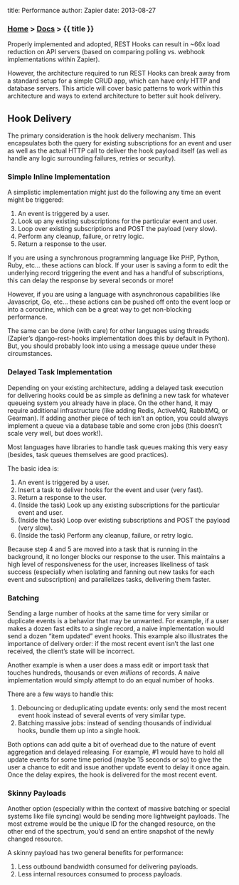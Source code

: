title: Performance
author: Zapier
date: 2013-08-27


### [Home](/) > [Docs](/docs/) > {{ title }}

Properly implemented and adopted, REST Hooks can result in ~66x load reduction on API servers (based on comparing polling vs. webhook implementations within Zapier).

However, the architecture required to run REST Hooks can break away from a standard setup for a simple CRUD app, which can have only HTTP and database servers. This article will cover basic patterns to work within this architecture and ways to extend architecture to better suit hook delivery.


## Hook Delivery

The primary consideration is the hook delivery mechanism. This encapsulates both the query for existing subscriptions for an event and user as well as the actual HTTP call to deliver the hook payload itself (as well as handle any logic surrounding failures, retries or security).


### Simple Inline Implementation

A simplistic implementation might just do the following any time an event might be triggered:

1. An event is triggered by a user.
2. Look up any existing subscriptions for the particular event and user.
3. Loop over existing subscriptions and POST the payload (very slow).
4. Perform any cleanup, failure, or retry logic.
5. Return a response to the user.

If you are using a synchronous programming language like PHP, Python, Ruby, etc… these actions can block. If your user is saving a form to edit the underlying record triggering the event and has a handful of subscriptions, this can delay the response by several seconds or more!

However, if you are using a language with asynchronous capabilities like Javascript, Go, etc… these actions can be pushed off onto the event loop or into a coroutine, which can be a great way to get non-blocking performance.

The same can be done (with care) for other languages using threads (Zapier’s django-rest-hooks implementation does this by default in Python). But, you should probably look into using a message queue under these circumstances.


### Delayed Task Implementation

Depending on your existing architecture, adding a delayed task execution for delivering hooks could be as simple as defining a new task for whatever queueing system you already have in place. On the other hand, it may require additional infrastructure (like adding Redis, ActiveMQ, RabbitMQ, or Gearman). If adding another piece of tech isn’t an option, you could always implement a queue via a database table and some cron jobs (this doesn’t scale very well, but does work!).

Most languages have libraries to handle task queues making this very easy (besides, task queues themselves are good practices).

The basic idea is:

1. An event is triggered by a user.
2. Insert a task to deliver hooks for the event and user (very fast).
3. Return a response to the user.
4. (Inside the task) Look up any existing subscriptions for the particular event and user.
5. (Inside the task) Loop over existing subscriptions and POST the payload (very slow).
6. (Inside the task) Perform any cleanup, failure, or retry logic.

Because step 4 and 5 are moved into a task that is running in the background, it no longer blocks our response to the user. This maintains a high level of responsiveness for the user, increases likeliness of task success (especially when isolating and fanning out new tasks for each event and subscription) and parallelizes tasks, delivering them faster.


### Batching

Sending a large number of hooks at the same time for very similar or duplicate events is a behavior that may be unwanted. For example, if a user makes a dozen fast edits to a single record, a naive implementation would send a dozen “item updated” event hooks. This example also illustrates the importance of delivery order: if the most recent event isn’t the last one received, the client’s state will be incorrect.

Another example is when a user does a mass edit or import task that touches hundreds, thousands or even *millions* of records. A naive implementation would simply attempt to do an equal number of hooks.

There are a few ways to handle this:

1. Debouncing or deduplicating update events: only send the most recent event hook instead of several events of very similar type.
2. Batching massive jobs: instead of sending thousands of individual hooks, bundle them up into a single hook.

Both options can add quite a bit of overhead due to the nature of event aggregation and delayed releasing. For example, #1 would have to hold all update events for some time period (maybe 15 seconds or so) to give the user a chance to edit and issue another update event to delay it once again. Once the delay expires, the hook is delivered for the most recent event.


### Skinny Payloads

Another option (especially within the context of massive batching or special systems like file syncing) would be sending more lightweight payloads. The most extreme would be the unique ID for the changed resource, on the other end of the spectrum, you’d send an entire snapshot of the newly changed resource.

A skinny payload has two general benefits for performance:

1. Less outbound bandwidth consumed for delivering payloads.
2. Less internal resources consumed to process payloads.
